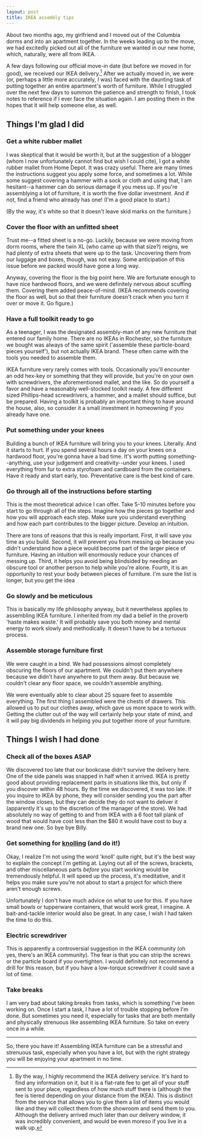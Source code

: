 ```yaml
---
layout: post
title: IKEA assembly tips
---
```


About two months ago, my girlfriend and I moved out of the Columbia dorms and into an apartment together. In the weeks leading up to the move, we had excitedly picked out all of the furniture we wanted in our new home, which, naturally, were all from IKEA. 

A few days following our official move-in date (but before we moved in for good), we received our IKEA delivery.[^1] After we actually moved in, we were (or, perhaps a little more accurately, *I* was) faced with the daunting task of putting together an entire apartment's worth of furniture. While I struggled over the next few days to summon the patience and strength to finish, I took notes to reference if I ever face the situation again. I am posting them in the hopes that it will help someone else, as well.

[^1]: By the way, I highly recommend the IKEA delivery service. It's hard to find any information on it, but it is a flat-rate fee to get all of your stuff sent to your place, regardless of how much stuff there is (although the fee is tiered depending on your distance from the IKEA). This is distinct from the service that allows you to give them a list of items you would like and they will collect them from the showroom and send them to you. Although the delivery arrived much later than our delivery window, it was incredibly convenient, and would be even moreso if you live in a walk up.

## Things I'm glad I did

### Get a white rubber mallet
I was skeptical that it would be worth it, but at the suggestion of a blogger (whom I now unfortunately cannot find but wish I could cite), I got a white rubber mallet from Home Depot. It was crazy useful. There are many times the instructions suggest you apply some force, and sometimes a lot. While some suggest covering a hammer with a sock or cloth and using that, I am hesitant--a hammer can do serious damage if you mess up. If you're assemblying a lot of furniture, it is worth the five dollar investment. And if not, find a friend who already has one! (I'm a good place to start.)

(By the way, it's white so that it doesn't leave skid marks on the furniture.)

### Cover the floor with an unfitted sheet
Trust me--a fitted sheet is a no-go. Luckily, because we were moving from dorm rooms, where the twin XL (who came up with that size?) reigns, we had plenty of extra sheets that were up to the task. Uncovering them from our luggage and boxes, though, was not easy. Some anticipation of this issue before we packed would have gone a long way.

Anyway, covering the floor is the big point here. We are fortunate enough to have nice hardwood floors, and we were definitely nervous about scuffing them. Covering them added peace-of-mind. (IKEA recommends covering the floor as well, but so that their furniture doesn't crack when you turn it over or move it. Go figure.)

### Have a full toolkit ready to go
As a teenager, I was the designated assembly-man of any new furniture that entered our family home. There are no IKEAs in Rochester, so the furniture we bought was always of the same spirit ('assemble these particle-board pieces yourself'), but not actually IKEA brand. These often came with the tools you needed to assemble them.

IKEA furniture very rarely comes with tools. Occasionally you'll encounter an odd hex-key or something that they will provide, but you're on your own with screwdrivers, the aforementioned mallet, and the like. So do yourself a favor and have a reasonably well-stocked toolkit ready. A few different sized Phillips-head screwdrivers, a hammer, and a mallet should suffice, but be prepared. Having a toolkit is probably an important thing to have around the house, also, so consider it a small investment in homeowning if you already have one.

### Put something under your knees
Building a bunch of IKEA furniture will bring you to your knees. Literally. And it starts to hurt. If you spend several hours a day on your knees on a hardwood floor, you're gonna have a bad time. It's worth putting something--anything, use your judgement and creativity--under your knees. I used everything from fur to extra styrofoam and cardboard from the containers. Have it ready and start early, too. Preventative care is the best kind of care.

### Go through all of the instructions before starting
This is the most theoretical advice I can offer. Take 5-10 minutes before you start to go through all of the steps. Imagine how the pieces go together and how you will approach each step. Make sure you understand everything and how each part contributes to the bigger picture. Develop an intuition.

There are tons of reasons that this is really important. First, it will save you time as you build. Second, it will prevent you from messing up because you didn't understand how a piece would become part of the larger piece of furniture. Having an intuition will enormously reduce your chances of messing up. Third, it helps you avoid being blindsided by needing an obscure tool or another person to help while you're alone. Fourth, it is an opportunity to rest your body between pieces of furniture. I'm sure the list is longer, but you get the idea

### Go slowly and be meticulous
This is basically my life philosophy anyway, but it nevertheless applies to assembling IKEA furniture. I inherited from my dad a belief in the proverb 'haste makes waste.' It will probably save you both money and mental energy to work slowly and methodically. It doesn't have to be a tortuous process.

### Assemble storage furniture first
We were caught in a bind. We had possessions almost completely obscuring the floors of our apartment. We couldn't put them anywhere because we didn't have anywhere to put them away. But because we couldn't clear any floor space, we couldn't assemble anything.

We were eventually able to clear about 25 square feet to assemble everything. The first thing I assembled were the chests of drawers. This allowed us to put our clothes away, which gave us more space to work with. Getting the clutter out of the way will certainly help your state of mind, and it will pay big dividends in helping you put together more of your furniture.

## Things I wish I had done

### Check all of the boxes ASAP
We discovered too late that our bookcase didn't survive the delivery here. One of the side panels was snapped in half when it arrived. IKEA is pretty good about providing replacement parts in situations like this, but only if you discover within 48 hours. By the time we discovered, it was too late. If you inquire to IKEA by phone, they will consider sending you the part after the window closes, but they can decide they do not want to deliver it (apparently it's up to the discretion of the manager of the store). We had absolutely no way of getting to and from IKEA with a 6 foot tall plank of wood that would have cost less than the $80 it would have cost to buy a brand new one. So bye bye Billy.

### Get something for [knolling](http://en.wikipedia.org/wiki/Knoll_(verb)) (and do it!)
Okay, I realize I'm not using the word 'knoll' quite right, but it's the best way to explain the concept I'm getting at. Laying out all of the screws, brackets, and other miscellaneous parts *before* you start working would be tremendously helpful. It will speed up the process, it's meditative, and it helps you make sure you're not about to start a project for which there aren't enough screws.

Unfortunately I don't have much advice on what to use for this. If you have small bowls or tupperware containers, that would work great, I imagine. A bait-and-tackle interior would also be great. In any case, I wish I had taken the time to do this.

### Electric screwdriver 
This is apparently a controversial suggestion in the IKEA community (oh yes, there's an IKEA community). The fear is that you can strip the screws or the particle board if you overtighten. I would definitely not recommend a drill for this reason, but if you have a low-torque screwdriver it could save a lot of time.

### Take breaks
I am very bad about taking breaks from tasks, which is something I've been working on. Once I start a task, I have a lot of trouble stopping before I'm done. But sometimes you need it, especially for tasks that are both mentally and physically strenuous like assembling IKEA furniture. So take on every once in a while.

---
So, there you have it! Assembling IKEA furniture can be a stressful and strenuous task, especially when you have a lot, but with the right strategy you will be enjoying your apartment in no time.